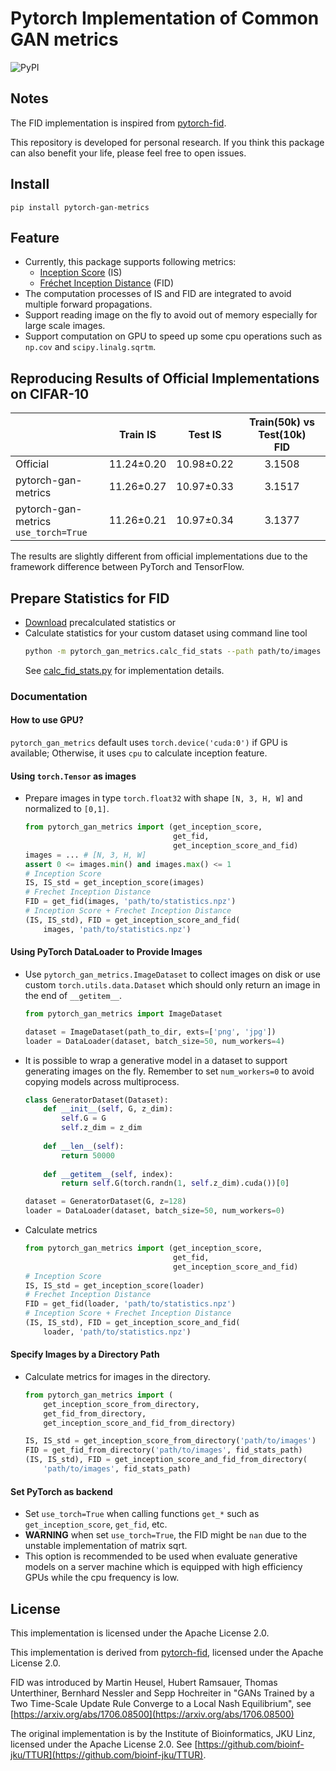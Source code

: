 # Pytorch Implementation of Common GAN metrics

![PyPI](https://img.shields.io/pypi/v/pytorch-gan-metrics)

## Notes
The FID implementation is inspired from [pytorch-fid](https://github.com/mseitzer/pytorch-fid).

This repository is developed for personal research. If you think this package can also benefit your life, please feel free to open issues.

## Install
```
pip install pytorch-gan-metrics
```

## Feature
- Currently, this package supports following metrics:
  - [Inception Score](https://github.com/openai/improved-gan) (IS)
  - [Fréchet Inception Distance](https://github.com/bioinf-jku/TTUR) (FID)
- The computation processes of IS and FID are integrated to avoid multiple forward propagations.
- Support reading image on the fly to avoid out of memory especially for large scale images.
- Support computation on GPU to speed up some cpu operations such as `np.cov` and `scipy.linalg.sqrtm`.

## Reproducing Results of Official Implementations on CIFAR-10

|                   |Train IS  |Test IS   |Train(50k) vs Test(10k)<br>FID|
|-------------------|:--------:|:--------:|:----------------------------:|
|Official           |11.24±0.20|10.98±0.22|3.1508                        |
|pytorch-gan-metrics|11.26±0.27|10.97±0.33|3.1517                        |
|pytorch-gan-metrics<br>`use_torch=True`|11.26±0.21|10.97±0.34|3.1377                        |
    
The results are slightly different from official implementations due to the framework difference between PyTorch and TensorFlow.

## Prepare Statistics for FID
- [Download](https://drive.google.com/drive/folders/1UBdzl6GtNMwNQ5U-4ESlIer43tNjiGJC?usp=sharing) precalculated statistics or
- Calculate statistics for your custom dataset using command line tool
    ```bash
    python -m pytorch_gan_metrics.calc_fid_stats --path path/to/images --output name.npz
    ```
    See [calc_fid_stats.py](./pytorch_gan_metrics/calc_fid_stats.py) for implementation details.

### Documentation

#### How to use GPU?
`pytorch_gan_metrics` default uses `torch.device('cuda:0')` if GPU is available; Otherwise, it uses `cpu` to calculate inception feature.

#### Using `torch.Tensor` as images
- Prepare images in type `torch.float32` with shape `[N, 3, H, W]` and normalized to `[0,1]`.
    ```python
    from pytorch_gan_metrics import (get_inception_score,
                                     get_fid,
                                     get_inception_score_and_fid)
    images = ... # [N, 3, H, W]
    assert 0 <= images.min() and images.max() <= 1
    # Inception Score
    IS, IS_std = get_inception_score(images)
    # Frechet Inception Distance
    FID = get_fid(images, 'path/to/statistics.npz')
    # Inception Score + Frechet Inception Distance
    (IS, IS_std), FID = get_inception_score_and_fid(
        images, 'path/to/statistics.npz')

    ```

#### Using PyTorch DataLoader to Provide Images
- Use `pytorch_gan_metrics.ImageDataset` to collect images on disk or use custom `torch.utils.data.Dataset` which should only return an image in the end of `__getitem__`.
    ```python
    from pytorch_gan_metrics import ImageDataset

    dataset = ImageDataset(path_to_dir, exts=['png', 'jpg'])
    loader = DataLoader(dataset, batch_size=50, num_workers=4)
    ```
- It is possible to wrap a generative model in a dataset to support generating images on the fly. Remember to set `num_workers=0` to avoid copying models across multiprocess.
    ```python
    class GeneratorDataset(Dataset):
        def __init__(self, G, z_dim):
            self.G = G
            self.z_dim = z_dim
        
        def __len__(self):
            return 50000
        
        def __getitem__(self, index):
            return self.G(torch.randn(1, self.z_dim).cuda())[0]
    
    dataset = GeneratorDataset(G, z=128)
    loader = DataLoader(dataset, batch_size=50, num_workers=0)
    ```
- Calculate metrics
    ```python
    from pytorch_gan_metrics import (get_inception_score,
                                     get_fid,
                                     get_inception_score_and_fid)
    # Inception Score
    IS, IS_std = get_inception_score(loader)
    # Frechet Inception Distance
    FID = get_fid(loader, 'path/to/statistics.npz')
    # Inception Score + Frechet Inception Distance
    (IS, IS_std), FID = get_inception_score_and_fid(
        loader, 'path/to/statistics.npz')
    ```

#### Specify Images by a Directory Path
- Calculate metrics for images in the directory.
    ```python
    from pytorch_gan_metrics import (
        get_inception_score_from_directory,
        get_fid_from_directory,
        get_inception_score_and_fid_from_directory)
    
    IS, IS_std = get_inception_score_from_directory('path/to/images')
    FID = get_fid_from_directory('path/to/images', fid_stats_path)
    (IS, IS_std), FID = get_inception_score_and_fid_from_directory(
        'path/to/images', fid_stats_path)
    ```

#### Set PyTorch as backend
- Set `use_torch=True` when calling functions `get_*` such as `get_inception_score`, `get_fid`, etc.
- **WARNING** when set `use_torch=True`, the FID might be `nan` due to the unstable implementation of matrix sqrt.
- This option is recommended to be used when evaluate generative models on a server machine which is equipped with high efficiency GPUs while the cpu frequency is low.

## License

This implementation is licensed under the Apache License 2.0.

This implementation is derived from [pytorch-fid](https://github.com/mseitzer/pytorch-fid), licensed under the Apache License 2.0.

FID was introduced by Martin Heusel, Hubert Ramsauer, Thomas Unterthiner, Bernhard Nessler and Sepp Hochreiter in "GANs Trained by a Two Time-Scale Update Rule Converge to a Local Nash Equilibrium", see [https://arxiv.org/abs/1706.08500](https://arxiv.org/abs/1706.08500)

The original implementation is by the Institute of Bioinformatics, JKU Linz, licensed under the Apache License 2.0.
See [https://github.com/bioinf-jku/TTUR](https://github.com/bioinf-jku/TTUR).